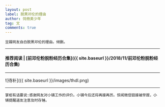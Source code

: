 ```yaml
---
layout: post
label: 脱黑邓伦的理由
author: 饲冊美少年
tag: 文
comments: true
---
```


    豆瓣网友自白脱黑邓伦的理由。倾删。

---

#### 推荐阅读 \| [前邓伦粉脱粉经历合集]({{ site.baseurl }}/2018/11/前邓伦粉脱粉经历合集) 

---

![待补]({{ site.baseurl }}/images/thdl.png)

---

    掌柜有话要说:感谢网友对小铺工作的评价。小铺今后还将再接再厉。惊闻微信链接被举报，小铺提醒道友注意及时存锤。
    
    
